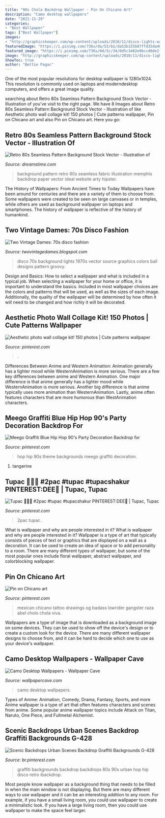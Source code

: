 ```yaml
---
title: "90s Chola Backdrop Wallpaper - Pin On Chicano Art"
description: "Camo desktop wallpapers"
date: "2021-11-29"
categories:
- "Best Wallpaper"
tags: ["Best Wallpaper"]
images:
- "http://graphicskeeper.com/wp-content/uploads/2010/11/disco-lights-wallpaper.jpg"
featuredImage: "https://i.pinimg.com/736x/da/53/b1/da53b155b07ffd35da465795cc45f5a4.jpg"
featured_image: "https://i.pinimg.com/736x/0d/5c/34/0d5c3482e9bccd0de2f6b81bb80418ae--style-gangster-tattoo-style.jpg"
image: "http://graphicskeeper.com/wp-content/uploads/2010/11/disco-lights-wallpaper.jpg"
ShowToc: true
author: "Bettie Pagac"
---
```



One of the most popular resolutions for desktop wallpaper is 1280x1024. This resolution is commonly used on laptops and moderndesktop computers, and offers a great image quality.

	

		
searching about Retro 80s Seamless Pattern Background Stock Vector - Illustration of you've visit to the right page. We have 8 Images about Retro 80s Seamless Pattern Background Stock Vector - Illustration of like Aesthetic photo wall collage kit! 150 photos | Cute patterns wallpaper, Pin on Chicano art and also Pin on Chicano art. Here you go:
		
    
## Retro 80s Seamless Pattern Background Stock Vector - Illustration Of

<img loading=lazy src="https://thumbs.dreamstime.com/z/retro-s-seamless-pattern-background-vintage-memphis-fashion-style-illustration-ideal-fabric-design-paper-print-website-57384490.jpg" onerror="this.onerror=null;this.src='https://tse4.mm.bing.net/th?id=OIP.af2ENRDOxiVzOSCJjg7DegHaH6&amp;pid=15.1';" alt="Retro 80s Seamless Pattern Background Stock Vector - Illustration of">

_Source: dreamstime.com_

>background pattern retro 80s seamless fabric illustration memphis backdrop paper vector ideal website arty hipster. 

	

The History of Wallpapers: From Ancient Times to Today
Wallpapers have been around for centuries and there are a variety of them to choose from. Some wallpapers were created to be seen on large canvases or in temples, while others are used as background wallpaper on laptops and smartphones. The history of wallpaper is reflective of the history of humankind.

    
## Two Vintage Dames: 70s Disco Fashion

<img loading=lazy src="http://graphicskeeper.com/wp-content/uploads/2010/11/disco-lights-wallpaper.jpg" onerror="this.onerror=null;this.src='https://tse1.mm.bing.net/th?id=OIP.IFdXerrvhagAW8GWXfo0dgHaFu&amp;pid=15.1';" alt="Two Vintage Dames: 70s disco fashion">

_Source: twovintagedames.blogspot.com_

>disco 70s background lights 1970s vector source graphics colors ball designs pattern groovy. 

	

Design and Basics: How to select a wallpaper and what is included in a typical job.
When selecting a wallpaper for your home or office, it is important to understand the basics. Included in most wallpaper choices are the colors and patterns that will be used, as well as the sizes of each image. Additionally, the quality of the wallpaper will be determined by how often it will need to be changed and how richly it will be decorated.

    
## Aesthetic Photo Wall Collage Kit! 150 Photos | Cute Patterns Wallpaper

<img loading=lazy src="https://i.pinimg.com/736x/da/53/b1/da53b155b07ffd35da465795cc45f5a4.jpg" onerror="this.onerror=null;this.src='https://tse4.mm.bing.net/th?id=OIP.LdcFMcicw_nPY4hUjirRugHaNK&amp;pid=15.1';" alt="Aesthetic photo wall collage kit! 150 photos | Cute patterns wallpaper">

_Source: pinterest.com_

>. 

	

Differences Between Anime and Western Animation: Animation generally has a lighter mood while WesternAnimation is more serious.
There are a few key differences between anime and Western Animation. One major difference is that anime generally has a lighter mood while WesternAnimation is more serious. Another big difference is that anime typically uses more animation than WesternAnimation. Lastly, anime often features characters that are more humorous than WestAnimation characters.

    
## Meego Graffiti Blue Hip Hop 90&#039;s Party Decoration Backdrop For

<img loading=lazy src="https://i.pinimg.com/736x/ea/2c/30/ea2c308989d6e6073bb9b08b0bdcba91.jpg" onerror="this.onerror=null;this.src='https://tse1.mm.bing.net/th?id=OIP.-XRQyfWwd81Rjo8FElbxkwAAAA&amp;pid=15.1';" alt="Meego Graffiti Blue Hip Hop 90&#039;s Party Decoration Backdrop for">

_Source: pinterest.com_

>hop hip 90s theme backgrounds meego graffiti decoration. 

	

1. tangerine 

    
## Tupac 🤘🏾🎤 #2pac #tupac #tupacshakur PINTEREST:DEE🧡 | Tupac, Tupac

<img loading=lazy src="https://i.pinimg.com/736x/57/68/c0/5768c09d24f06fd43d39a0830d051c2e.jpg" onerror="this.onerror=null;this.src='https://tse1.mm.bing.net/th?id=OIP.s4HUnUYmIchgzRm2D3BwRQHaJI&amp;pid=15.1';" alt="Tupac 🤘🏾🎤 #2pac #tupac #tupacshakur PINTEREST:DEE🧡 | Tupac, Tupac">

_Source: pinterest.com_

>2pac tupac. 

	

What is wallpaper and why are people interested in it?
What is wallpaper and why are people interested in it?
Wallpaper is a type of art that typically consists of pieces of text or graphics that are displayed on a wall as a decoration. It can be used to create an idea of space or to add personality to a room. There are many different types of wallpaper, but some of the most popular ones include floral wallpaper, abstract wallpaper, and colorblocking wallpaper.

    
## Pin On Chicano Art

<img loading=lazy src="https://i.pinimg.com/736x/0d/5c/34/0d5c3482e9bccd0de2f6b81bb80418ae--style-gangster-tattoo-style.jpg" onerror="this.onerror=null;this.src='https://tse2.mm.bing.net/th?id=OIP.xecTemV1GAzXToAtl6kPwwHaPY&amp;pid=15.1';" alt="Pin on Chicano art">

_Source: pinterest.com_

>mexican chicano tattoo drawings og badass lowrider gangster raza abel cholo chola viva. 

	

Wallpapers are a type of image that is downloaded as a background image on some devices. They can be used to show off the device's design or to create a custom look for the device. There are many different wallpaper designs to choose from, and it can be hard to decide which one to use as your device's wallpaper.

    
## Camo Desktop Wallpapers - Wallpaper Cave

<img loading=lazy src="https://wallpapercave.com/wp/M29BjbI.jpg" onerror="this.onerror=null;this.src='https://tse4.mm.bing.net/th?id=OIP.N6_ssYUvvFR0wa4mSRrPKAHaEK&amp;pid=15.1';" alt="Camo Desktop Wallpapers - Wallpaper Cave">

_Source: wallpapercave.com_

>camo desktop wallpapers. 

	

Types of Anime: Animation, Comedy, Drama, Fantasy, Sports, and more
Anime wallpaper is a type of art that often features characters and scenes from anime. Some popular anime wallpaper topics include Attack on Titan, Naruto, One Piece, and Fullmetal Alchemist.

    
## Scenic Backdrops Urban Scenes Backdrop Graffiti Backgrounds G-428

<img loading=lazy src="https://i.pinimg.com/736x/fe/a5/e5/fea5e5ed921166d884eb261635c062d9.jpg" onerror="this.onerror=null;this.src='https://tse2.mm.bing.net/th?id=OIP.aZX__VGNQm6AGeMNJEqf1gHaHa&amp;pid=15.1';" alt="Scenic Backdrops Urban Scenes Backdrop Graffiti Backgrounds G-428">

_Source: br.pinterest.com_

>graffiti backgrounds backdrop backdrops 80s 90s urban hop hip disco retro ibackdrop. 

	

Most people know wallpaper as a background thing that needs to be filled in when the main window is not displaying. But there are many different ways to use wallpaper and it can be an interesting addition to any room. For example, if you have a small living room, you could use wallpaper to create a minimalistic look. If you have a large living room, then you could use wallpaper to make the space feel larger.

